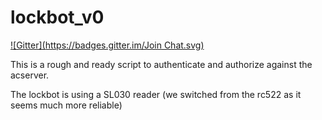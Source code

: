 lockbot_v0
==========
[![Gitter](https://badges.gitter.im/Join Chat.svg)](https://gitter.im/london-biohackers/lockbot_v0?utm_source=badge&utm_medium=badge&utm_campaign=pr-badge&utm_content=badge)

This is a rough and ready script to authenticate and authorize against the acserver.

The lockbot is using a SL030 reader (we switched from the rc522 as it seems much more reliable)


